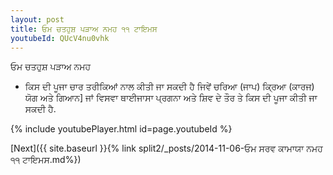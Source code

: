 ```yaml
---
layout: post
title: ਓਮ ਚਤਹੁਸ਼ ਪੜਾਅ ਨਮਹ ੧੧ ਟਾਇਮਸ
youtubeId: QUcV4nu0vhk
---
```

 
 
 ਓਮ ਚਤਹੁਸ਼ ਪੜਾਅ ਨਮਹ  
 
 -  ਕਿਸ ਦੀ ਪੂਜਾ ਚਾਰ ਤਰੀਕਿਆਂ ਨਾਲ ਕੀਤੀ ਜਾ ਸਕਦੀ ਹੈ ਜਿਵੇਂ ਚਰਿਆ (ਜਾਪ) ਕ੍ਰਿਆ (ਕਾਰਜ) ਯੋਗ ਅਤੇ ਗਿਆਨ] ਜਾਂ ਵਿਸਵਾ ਥਾਈਜਾਸਾ ਪ੍ਰਗਨਾ ਅਤੇ ਸ਼ਿਵ ਦੇ ਤੌਰ ਤੇ ਕਿਸ ਦੀ ਪੂਜਾ ਕੀਤੀ ਜਾ ਸਕਦੀ ਹੈ. 
 
  
 
  
 
 
 
 
 
 


{% include youtubePlayer.html id=page.youtubeId %}
 
[Next]({{ site.baseurl }}{% link  split2/_posts/2014-11-06-ਓਮ ਸਰਵ ਕਾਮਾਯਾ ਨਮਹ ੧੧ ਟਾਇਮਸ.md%})
 
